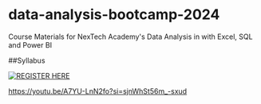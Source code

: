 # data-analysis-bootcamp-2024
Course Materials for NexTech Academy's Data  Analysis in with Excel, SQL and Power BI

##Syllabus

[![REGISTER HERE](https://gist.github.com/cxmeel/0dbc95191f239b631c3874f4ccf114e2/raw/SERVICE.svg)](https://youtu.be/A7YU-LnN2fo?si=sjnWhSt56m_-sxud)


https://youtu.be/A7YU-LnN2fo?si=sjnWhSt56m_-sxud

